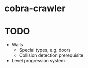 # cobra-crawler

# TODO
- Walls
    - Special types, e.g. doors
    - Collision detection prerequisite
- Level progression system
